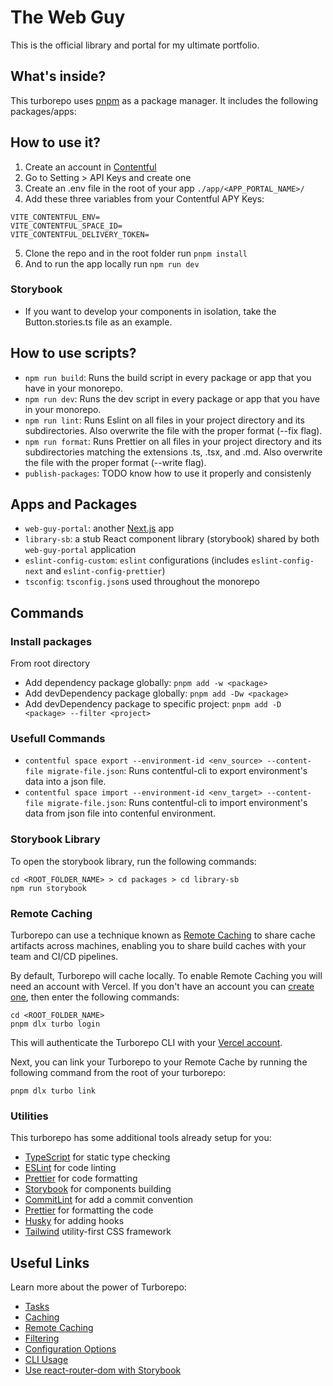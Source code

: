 # The Web Guy

This is the official library and portal for my ultimate portfolio.

## What's inside?

This turborepo uses [pnpm](https://pnpm.io) as a package manager. It includes the following packages/apps:

## How to use it?

1. Create an account in [Contentful](https://www.contentful.com/) 
2. Go to Setting > API Keys and create one
3. Create an .env file in the root of your app `./app/<APP_PORTAL_NAME>/`
4. Add these three variables from your Contentful APY Keys:
```
VITE_CONTENTFUL_ENV=
VITE_CONTENTFUL_SPACE_ID=
VITE_CONTENTFUL_DELIVERY_TOKEN=
```
5. Clone the repo and in the root folder run  `pnpm install`
5. And to run the app locally run `npm run dev`
### Storybook

- If you want to develop your components in isolation, take the Button.stories.ts file as an example.

## How to use scripts?

- `npm run build`: Runs the build script in every package or app that you have in your monorepo.
- `npm run dev`: Runs the dev script in every package or app that you have in your monorepo.
- `npm run lint`: Runs Eslint on all files in your project directory and its subdirectories. Also overwrite the file with the proper format (--fix flag).
- `npm run format`: Runs Prettier on all files in your project directory and its subdirectories matching the extensions .ts, .tsx, and .md. Also overwrite the file with the proper format (--write flag).
- `publish-packages`: TODO know how to use it properly and consistenly

## Apps and Packages

- `web-guy-portal`: another [Next.js](https://nextjs.org/) app
- `library-sb`: a stub React component library (storybook) shared by both `web-guy-portal` application
- `eslint-config-custom`: `eslint` configurations (includes `eslint-config-next` and `eslint-config-prettier`)
- `tsconfig`: `tsconfig.json`s used throughout the monorepo

## Commands
### Install packages

From root directory

- Add dependency package globally: `pnpm add -w <package>`
- Add devDependency package globally: `pnpm add -Dw <package>`
- Add devDependency package to specific project: `pnpm add -D <package> --filter <project>`

### Usefull Commands

- `contentful space export --environment-id <env_source> --content-file migrate-file.json`: Runs contentful-cli to export environment's data into a json file.
- `contentful space import --environment-id <env_target> --content-file migrate-file.json`: Runs contentful-cli to import environment's data from json file into contenful environment.

### Storybook Library

To open the storybook library, run the following commands:

```
cd <ROOT_FOLDER_NAME> > cd packages > cd library-sb
npm run storybook
```

### Remote Caching

Turborepo can use a technique known as [Remote Caching](https://turbo.build/repo/docs/core-concepts/remote-caching) to share cache artifacts across machines, enabling you to share build caches with your team and CI/CD pipelines.

By default, Turborepo will cache locally. To enable Remote Caching you will need an account with Vercel. If you don't have an account you can [create one](https://vercel.com/signup), then enter the following commands:

```
cd <ROOT_FOLDER_NAME>
pnpm dlx turbo login
```

This will authenticate the Turborepo CLI with your [Vercel account](https://vercel.com/docs/concepts/personal-accounts/overview).

Next, you can link your Turborepo to your Remote Cache by running the following command from the root of your turborepo:

```
pnpm dlx turbo link
```

### Utilities

This turborepo has some additional tools already setup for you:

- [TypeScript](https://www.typescriptlang.org/) for static type checking
- [ESLint](https://eslint.org/) for code linting
- [Prettier](https://prettier.io) for code formatting
- [Storybook](https://storybook.js.org/) for components building
- [CommitLint](https://commitlint.js.org/#/) for add a commit convention
- [Prettier](https://prettier.io/) for formatting the code
- [Husky](https://typicode.github.io/husky/#/) for adding hooks
- [Tailwind](https://tailwindcss.com/) utility-first CSS framework

## Useful Links

Learn more about the power of Turborepo:

- [Tasks](https://turbo.build/repo/docs/core-concepts/monorepos/running-tasks)
- [Caching](https://turbo.build/repo/docs/core-concepts/caching)
- [Remote Caching](https://turbo.build/repo/docs/core-concepts/remote-caching)
- [Filtering](https://turbo.build/repo/docs/core-concepts/monorepos/filtering)
- [Configuration Options](https://turbo.build/repo/docs/reference/configuration)
- [CLI Usage](https://turbo.build/repo/docs/reference/command-line-reference)
- [Use react-router-dom with Storybook](https://storybook.js.org/addons/storybook-addon-react-router-v6)
